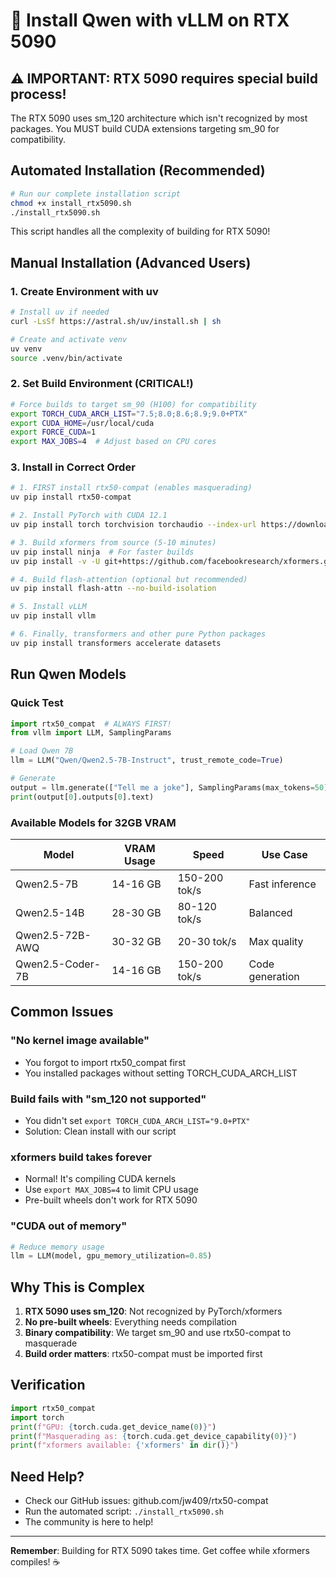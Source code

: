 # 🚀 Install Qwen with vLLM on RTX 5090

## ⚠️ IMPORTANT: RTX 5090 requires special build process!

The RTX 5090 uses sm_120 architecture which isn't recognized by most packages. You MUST build CUDA extensions targeting sm_90 for compatibility.

## Automated Installation (Recommended)

```bash
# Run our complete installation script
chmod +x install_rtx5090.sh
./install_rtx5090.sh
```

This script handles all the complexity of building for RTX 5090!

## Manual Installation (Advanced Users)

### 1. Create Environment with uv

```bash
# Install uv if needed
curl -LsSf https://astral.sh/uv/install.sh | sh

# Create and activate venv
uv venv
source .venv/bin/activate
```

### 2. Set Build Environment (CRITICAL!)

```bash
# Force builds to target sm_90 (H100) for compatibility
export TORCH_CUDA_ARCH_LIST="7.5;8.0;8.6;8.9;9.0+PTX"
export CUDA_HOME=/usr/local/cuda
export FORCE_CUDA=1
export MAX_JOBS=4  # Adjust based on CPU cores
```

### 3. Install in Correct Order

```bash
# 1. FIRST install rtx50-compat (enables masquerading)
uv pip install rtx50-compat

# 2. Install PyTorch with CUDA 12.1
uv pip install torch torchvision torchaudio --index-url https://download.pytorch.org/whl/cu121

# 3. Build xformers from source (5-10 minutes)
uv pip install ninja  # For faster builds
uv pip install -v -U git+https://github.com/facebookresearch/xformers.git@main#egg=xformers

# 4. Build flash-attention (optional but recommended)
uv pip install flash-attn --no-build-isolation

# 5. Install vLLM
uv pip install vllm

# 6. Finally, transformers and other pure Python packages
uv pip install transformers accelerate datasets
```

## Run Qwen Models

### Quick Test

```python
import rtx50_compat  # ALWAYS FIRST!
from vllm import LLM, SamplingParams

# Load Qwen 7B
llm = LLM("Qwen/Qwen2.5-7B-Instruct", trust_remote_code=True)

# Generate
output = llm.generate(["Tell me a joke"], SamplingParams(max_tokens=50))
print(output[0].outputs[0].text)
```

### Available Models for 32GB VRAM

| Model | VRAM Usage | Speed | Use Case |
|-------|------------|-------|----------|
| Qwen2.5-7B | 14-16 GB | 150-200 tok/s | Fast inference |
| Qwen2.5-14B | 28-30 GB | 80-120 tok/s | Balanced |
| Qwen2.5-72B-AWQ | 30-32 GB | 20-30 tok/s | Max quality |
| Qwen2.5-Coder-7B | 14-16 GB | 150-200 tok/s | Code generation |

## Common Issues

### "No kernel image available"
- You forgot to import rtx50_compat first
- You installed packages without setting TORCH_CUDA_ARCH_LIST

### Build fails with "sm_120 not supported"
- You didn't set `export TORCH_CUDA_ARCH_LIST="9.0+PTX"`
- Solution: Clean install with our script

### xformers build takes forever
- Normal! It's compiling CUDA kernels
- Use `export MAX_JOBS=4` to limit CPU usage
- Pre-built wheels don't work for RTX 5090

### "CUDA out of memory"
```python
# Reduce memory usage
llm = LLM(model, gpu_memory_utilization=0.85)
```

## Why This is Complex

1. **RTX 5090 uses sm_120**: Not recognized by PyTorch/xformers
2. **No pre-built wheels**: Everything needs compilation
3. **Binary compatibility**: We target sm_90 and use rtx50-compat to masquerade
4. **Build order matters**: rtx50-compat must be imported first

## Verification

```python
import rtx50_compat
import torch
print(f"GPU: {torch.cuda.get_device_name(0)}")
print(f"Masquerading as: {torch.cuda.get_device_capability(0)}")
print(f"xformers available: {'xformers' in dir()}")
```

## Need Help?

- Check our GitHub issues: github.com/jw409/rtx50-compat
- Run the automated script: `./install_rtx5090.sh`
- The community is here to help!

---

**Remember**: Building for RTX 5090 takes time. Get coffee while xformers compiles! ☕